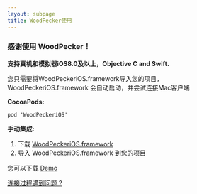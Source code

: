 ```yaml
---
layout: subpage
title: WoodPecker使用
---
```



<h3 class="index-h3">感谢使用 WoodPecker！</h3>

**支持真机和模拟器iOS8.0及以上，Objective C and Swift.**

您只需要将WoodPeckeriOS.framework导入您的项目，WoodPeckeriOS.framework 会自动启动，并尝试连接Mac客户端


**CocoaPods:**

```
pod 'WoodPeckeriOS'
```

**手动集成:**

1. 下载 <a href="/assets/framework/WoodPeckeriOS.framework.zip">WoodPeckeriOS.framework</a>
2. 导入 WoodPeckeriOS.framework 到您的项目


您可以下载 <a href="https://github.com/github-xiaogang/woodpecker-demo">Demo</a>


<a href="/cnconnection.html">连接过程遇到问题 ?</a>